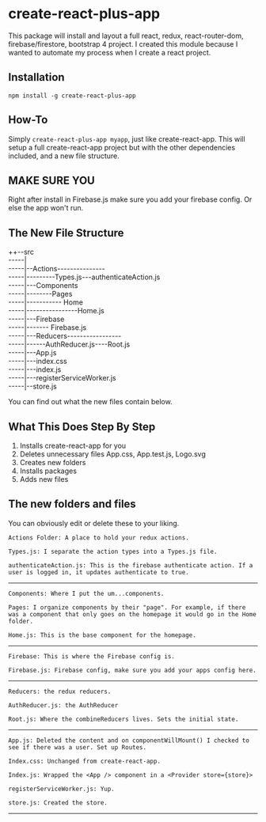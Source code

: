  create-react-plus-app
=========

This package will install and layout a full react, redux, react-router-dom, firebase/firestore, bootstrap 4 project. I created this module because I wanted to automate my process when I create a react project. 

## Installation

  `npm install -g create-react-plus-app`

## How-To

Simply `create-react-plus-app myapp`, just like create-react-app. This will setup a full create-react-app project but with the other dependencies included, and a new file structure. 


## MAKE SURE YOU 

Right after install in Firebase.js make sure you add your firebase config. Or else the app won't run.

## The New File Structure

++--src<br />
-----|<br />
-----|--Actions---------------<br />
-----|---------Types.js---authenticateAction.js<br />
-----|---Components<br />
-----|--------Pages<br />
-----|----------- Home<br />
-----|----------------Home.js<br />
-----|---Firebase<br />
-----|------- Firebase.js<br />
-----|---Reducers-----------------<br />
-----|------AuthReducer.js----Root.js<br />
-----|---App.js<br />
-----|---index.css<br />
-----|---index.js<br />
-----|---registerServiceWorker.js<br />
-----|--store.js<br />

You can find out what the new files contain below.
     


## What This Does Step By Step

1. Installs create-react-app for you
2. Deletes unnecessary files App.css, App.test.js, Logo.svg
3. Creates new folders
4. Installs packages
5. Adds new files

## The new folders and files

You can obviously edit or delete these to your liking. 

    Actions Folder: A place to hold your redux actions. 

    Types.js: I separate the action types into a Types.js file. 

    authenticateAction.js: This is the firebase authenticate action. If a user is logged in, it updates authenticate to true. 
________________________________________________________________________________________________________________________________
    Components: Where I put the um...components. 

    Pages: I organize components by their "page". For example, if there was a component that only goes on the homepage it would go in the Home folder. 
    
    Home.js: This is the base component for the homepage. 
________________________________________________________________________________________________________________________________

    Firebase: This is where the Firebase config is. 

    Firebase.js: Firebase config, make sure you add your apps config here. 
________________________________________________________________________________________________________________________________

    Reducers: the redux reducers.

    AuthReducer.js: the AuthReducer

    Root.js: Where the combineReducers lives. Sets the initial state.
________________________________________________________________________________________________________________________________

    App.js: Deleted the content and on componentWillMount() I checked to see if there was a user. Set up Routes.

    Index.css: Unchanged from create-react-app.

    Index.js: Wrapped the <App /> component in a <Provider store={store}>

    registerServiceWorker.js: Yup.

    store.js: Created the store.
________________________________________________________________________________________________________________________________






